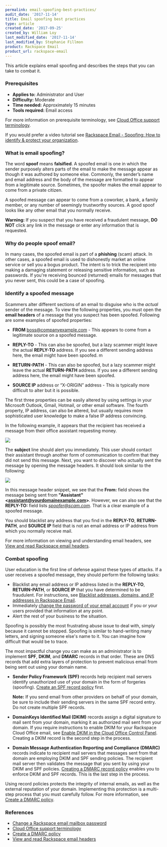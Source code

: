 ```yaml
---
permalink: email-spoofing-best-practices/
audit_date: '2017-11-14'
title: Email spoofing best practices
type: article
created_date: '2017-09-25'
created_by: William Loy
last_modified_date: '2017-11-14'
last_modified_by: Stephanie Fillmon
product: Rackspace Email
product_url: rackspace-email
---
```


This article explains email spoofing and describes the steps that you can take to combat it.

### Prerequisites

- **Applies to:** Administrator and User
- **Difficulty:** Moderate
- **Time needed:** Approximately 15 minutes
- **Tools required:**  Email access

For more information on prerequisite terminology, see [Cloud Office support terminology](/how-to/cloud-office-support-terminology).

If you would prefer a video tutorial see [Rackspace Email - Spoofing: How to identify & protect your organization](https://emailhelp.rackspace.com/l/how-to-prevent-email-spoofing).

### What is email spoofing?

The word **spoof** means **falsified**. A spoofed email is one in which the sender purposely alters parts of the email to make the message appear as though it was authored by someone else. Commonly, the sender’s name and email address and the body of the message are formatted to appear from a legitimate source. Sometimes, the spoofer makes the email appear to come from a private citizen.

A spoofed message can appear to come from a coworker, a bank, a family member, or any number of seemingly trustworthy sources. A good spoof looks like any other email that you normally receive.

**Warning:** If you suspect that you have received a fraudulent message, **DO NOT** click any link in the message or enter any information that is requested.

### Why do people spoof email?

In many cases, the spoofed email is part of a **phishing** (scam) attack. In other cases, a spoofed email is used to dishonestly market an online service or sell you a bogus product. The intent is to trick the recipient into making a damaging statement or releasing sensitive information, such as passwords. If you're receiving bounced (returned) emails for messages that you never sent, this could be a case of spoofing.

### Identify a spoofed message

Scammers alter different sections of an email to disguise who is the *actual* sender of the message. To view the following properties, you must open the **email headers** of a message that you suspect has been spoofed. Following are some examples of spoofed properties:

- **FROM** boss@companyexample.com - This appears to come from a legitimate source on a spoofed message.

- **REPLY-TO** - This can also be spoofed, but a lazy scammer might leave the actual **REPLY-TO** address. If you see a different sending address here, the email might have been spoofed.
m
- **RETURN-PATH** - This can also be spoofed, but a lazy scammer might leave the actual **RETURN-PATH** address. If you see a different sending address here, the email might have been spoofed.

- **SOURCE IP** address or “X-ORIGIN” address - This is typically more difficult to alter but it is possible.

The first three properties can be easily altered by using settings in your Microsoft Outlook, Gmail, Hotmail, or other email software. The fourth property, IP address, can also be altered, but usually requires more sophisticated user knowledge to make a false IP address convincing.

In the following example, it appears that the recipient has received a message from their office assistant requesting money.

<img src="from_assistant.png" />

The **subject** line should alert you immediately. This user should contact their assistant through another form of communication to confirm that they did not send this message. Next, you want to discover who actually sent the message by opening the message headers. It should look similar to the following:

<img src="reply_to.png" />

In this message header snippet, we see that the **From:** field shows the message being sent from **"Assistant"\<assistant@yourdomainexample.com\>**. However, we can also see that the **REPLY-TO:** field lists *spoofer@scam.com*. That is a clear example of a spoofed message.

You should blacklist any address that you find in the **REPLY-TO**, **RETURN-PATH**, and **SOURCE IP** field that is not an email address or IP address from which you normally receive mail.

For more information on viewing and understanding email headers, see [View and read Rackspace email headers](/how-to/view-and-read-rackspace-email-headers).

### Combat spoofing

User education is the first line of defense against these types of attacks. If a user receives a spoofed message, they should perform the following tasks:

 - Blacklist any email address or IP address listed in the **REPLY-TO**, **RETURN-PATH**, or **SOURCE IP** that you have determined to be fraudulent. For instructions, see [Blacklist addresses, domains, and IP addresses in Rackspace Email](/how-to/blacklist-addresses-domains-and-ip-addresses-in-rackspace-email).
 - Immediately [change the password of your email account](/how-to/change-rackspace-email-mailbox-password) if you or your users provided that information at any point.
 - Alert the rest of your business to the situation.

Spoofing is possibly the most frustrating abuse issue to deal with, simply because it cannot be stopped. Spoofing is similar to hand-writing many letters, and signing someone else's name to it. You can imagine how difficult that would be to trace.

The most impactful change you can make as an administrator is to implement **SPF**, **DKIM**, and **DMARC** records in that order. These are DNS records that add extra layers of protection to prevent malicious email from being sent out using your domain name.

   - **Sender Policy Framework (SPF)** records help recipient mail servers identify unauthorized use of your domain in the form of forgeries (spoofing). [Create an SPF record policy](/how-to/create-an-spf-policy) first.

       **Note:** If you send email from other providers on behalf of your domain, be sure to include their sending servers in the same SPF record entry. Do not create multiple SPF records.

   - **DomainKeys Identified Mail (DKIM)** records assign a digital signature to mail sent from your domain, marking it as authorized mail sent from your domain. If you require instructions to enable DKIM for your Rackspace Cloud Office email, see [Enable DKIM in the Cloud Office Control Panel](/how-to/enable-dkim-in-the-cloud-office-control-panel). Creating a DKIM record is the second step in the process.

   - **Domain Message Authentication Reporting and Compliance (DMARC)** records indicate to recipient mail servers that messages sent from that domain are employing DKIM and SPF sending policies. The recipient mail server then validates the message that you sent by using your DKIM and SPF policies. [Creating a DMARC record policy](/how-to/create-a-dmarc-policy) enables you to enforce DKIM and SPF records. This is the last step in the process.

Using record policies protects the integrity of internal emails, as well as the external reputation of your domain. Implementing this protection is a multi-step process that you must carefully follow. For more information, see [Create a DMARC policy](/how-to/create-a-dmarc-policy).


### References

- [Change a Rackspace email mailbox password](/how-to/change-rackspace-email-mailbox-password)
- [Cloud Office support terminology](/how-to/cloud-office-support-terminology)
- [Create a DMARC policy](/how-to/create-a-dmarc-policy)
- [View and read Rackspace email headers](/how-to/view-and-read-rackspace-email-headers)
